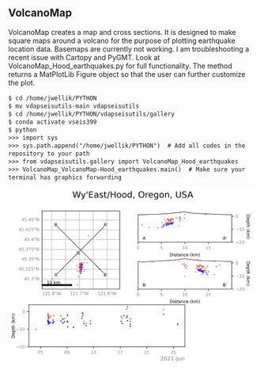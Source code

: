 ## VolcanoMap
VolcanoMap creates a map and cross sections. It is designed to make square maps around a volcano for the purpose of plotting earthquake location data. Basemaps are currently not working. I am troubleshooting a recent issue with Cartopy and PyGMT. Look at VolcanoMap_Hood_earthquakes.py for full functionality. The method returns a MatPlotLib Figure object so that the user can further customize the plot.
```
$ cd /home/jwellik/PYTHON
$ mv vdapseisutils-main vdapseisutils
$ cd /home/jwellik/PYTHON/vdapseisutils/gallery
$ conda activate vseis399
$ python
>>> import sys
>>> sys.path.append("/home/jwellik/PYTHON")  # Add all codes in the repository to your path
>>> from vdapseisutils.gallery import VolcanoMap_Hood_earthquakes
>>> VolcanoMap_VolcanoMap-Hood_earthquakes.main()  # Make sure your terminal has graphics forwarding
```
<img src="https://github.com/jwellik/vdapseisutils/blob/main/gallery/output/VolcanoMap_Hood_earthquakes.png" width=1650 alt="VolcanoMap" />

